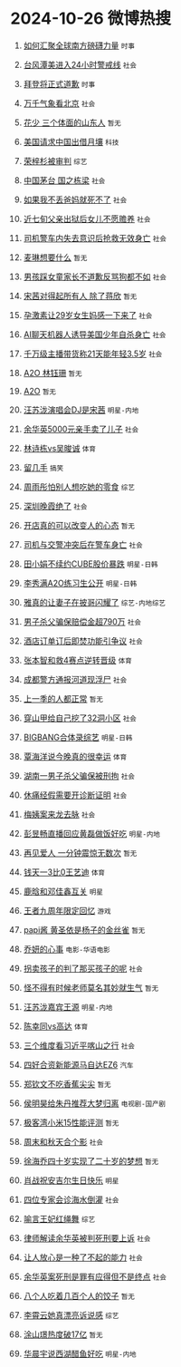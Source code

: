 # 2024-10-26 微博热搜 
1. [如何汇聚全球南方磅礴力量](https://m.weibo.cn/search?containerid=100103type%3D1%26t%3D10%26q%3D%23%E5%A6%82%E4%BD%95%E6%B1%87%E8%81%9A%E5%85%A8%E7%90%83%E5%8D%97%E6%96%B9%E7%A3%85%E7%A4%B4%E5%8A%9B%E9%87%8F%23&stream_entry_id=51&isnewpage=1&extparam=seat%3D1%26pos%3D0%26q%3D%2523%25E5%25A6%2582%25E4%25BD%2595%25E6%25B1%2587%25E8%2581%259A%25E5%2585%25A8%25E7%2590%2583%25E5%258D%2597%25E6%2596%25B9%25E7%25A3%2585%25E7%25A4%25B4%25E5%258A%259B%25E9%2587%258F%2523%26stream_entry_id%3D51%26c_type%3D51%26filter_type%3Drealtimehot%26dgr%3D0%26cate%3D10103%26display_time%3D1729879549%26pre_seqid%3D17298795496240213465318) `时事` 

2. [台风潭美进入24小时警戒线](https://m.weibo.cn/search?containerid=100103type%3D1%26t%3D10%26q%3D%23%E5%8F%B0%E9%A3%8E%E6%BD%AD%E7%BE%8E%E8%BF%9B%E5%85%A524%E5%B0%8F%E6%97%B6%E8%AD%A6%E6%88%92%E7%BA%BF%23&stream_entry_id=31&isnewpage=1&extparam=seat%3D1%26lcate%3D5001%26stream_entry_id%3D31%26flag%3D2%26dgr%3D0%26c_type%3D31%26q%3D%2523%25E5%258F%25B0%25E9%25A3%258E%25E6%25BD%25AD%25E7%25BE%258E%25E8%25BF%259B%25E5%2585%25A524%25E5%25B0%258F%25E6%2597%25B6%25E8%25AD%25A6%25E6%2588%2592%25E7%25BA%25BF%2523%26pos%3D0%26realpos%3D1%26filter_type%3Drealtimehot%26band_rank%3D1%26cate%3D5001%26display_time%3D1729879549%26pre_seqid%3D17298795496240213465318) `社会` 

3. [拜登将正式道歉](https://m.weibo.cn/search?containerid=100103type%3D1%26t%3D10%26q%3D%23%E6%8B%9C%E7%99%BB%E5%B0%86%E6%AD%A3%E5%BC%8F%E9%81%93%E6%AD%89%23&stream_entry_id=31&isnewpage=1&extparam=seat%3D1%26lcate%3D5001%26stream_entry_id%3D31%26flag%3D0%26dgr%3D0%26c_type%3D31%26q%3D%2523%25E6%258B%259C%25E7%2599%25BB%25E5%25B0%2586%25E6%25AD%25A3%25E5%25BC%258F%25E9%2581%2593%25E6%25AD%2589%2523%26pos%3D1%26realpos%3D2%26filter_type%3Drealtimehot%26band_rank%3D2%26cate%3D5001%26display_time%3D1729879549%26pre_seqid%3D17298795496240213465318) `时事` 

4. [万千气象看北京](https://m.weibo.cn/search?containerid=100103type%3D1%26t%3D10%26q%3D%23%E4%B8%87%E5%8D%83%E6%B0%94%E8%B1%A1%E7%9C%8B%E5%8C%97%E4%BA%AC%23&stream_entry_id=31&isnewpage=1&extparam=seat%3D1%26lcate%3D5001%26stream_entry_id%3D31%26flag%3D0%26dgr%3D0%26c_type%3D31%26q%3D%2523%25E4%25B8%2587%25E5%258D%2583%25E6%25B0%2594%25E8%25B1%25A1%25E7%259C%258B%25E5%258C%2597%25E4%25BA%25AC%2523%26pos%3D2%26realpos%3D3%26filter_type%3Drealtimehot%26band_rank%3D3%26cate%3D5001%26display_time%3D1729879549%26pre_seqid%3D17298795496240213465318) `社会` 

5. [花少 三个体面的山东人](https://m.weibo.cn/search?containerid=100103type%3D1%26t%3D10%26q%3D%E8%8A%B1%E5%B0%91+%E4%B8%89%E4%B8%AA%E4%BD%93%E9%9D%A2%E7%9A%84%E5%B1%B1%E4%B8%9C%E4%BA%BA&stream_entry_id=31&isnewpage=1&extparam=seat%3D1%26lcate%3D5001%26stream_entry_id%3D31%26flag%3D2%26dgr%3D0%26c_type%3D31%26q%3D%25E8%258A%25B1%25E5%25B0%2591%2520%25E4%25B8%2589%25E4%25B8%25AA%25E4%25BD%2593%25E9%259D%25A2%25E7%259A%2584%25E5%25B1%25B1%25E4%25B8%259C%25E4%25BA%25BA%26pos%3D3%26realpos%3D4%26filter_type%3Drealtimehot%26band_rank%3D4%26cate%3D5001%26display_time%3D1729879549%26pre_seqid%3D17298795496240213465318) `暂无` 

6. [美国请求中国出借月壤](https://m.weibo.cn/search?containerid=100103type%3D1%26t%3D10%26q%3D%23%E7%BE%8E%E5%9B%BD%E8%AF%B7%E6%B1%82%E4%B8%AD%E5%9B%BD%E5%87%BA%E5%80%9F%E6%9C%88%E5%A3%A4%23&stream_entry_id=31&isnewpage=1&extparam=seat%3D1%26lcate%3D5001%26stream_entry_id%3D31%26flag%3D0%26dgr%3D0%26c_type%3D31%26q%3D%2523%25E7%25BE%258E%25E5%259B%25BD%25E8%25AF%25B7%25E6%25B1%2582%25E4%25B8%25AD%25E5%259B%25BD%25E5%2587%25BA%25E5%2580%259F%25E6%259C%2588%25E5%25A3%25A4%2523%26pos%3D4%26realpos%3D5%26filter_type%3Drealtimehot%26band_rank%3D5%26cate%3D5001%26display_time%3D1729879549%26pre_seqid%3D17298795496240213465318) `科技` 

7. [荣梓杉被审判](https://m.weibo.cn/search?containerid=100103type%3D1%26t%3D10%26q%3D%23%E8%8D%A3%E6%A2%93%E6%9D%89%E8%A2%AB%E5%AE%A1%E5%88%A4%23&stream_entry_id=31&isnewpage=1&extparam=seat%3D1%26lcate%3D5001%26stream_entry_id%3D31%26flag%3D2%26dgr%3D0%26c_type%3D31%26q%3D%2523%25E8%258D%25A3%25E6%25A2%2593%25E6%259D%2589%25E8%25A2%25AB%25E5%25AE%25A1%25E5%2588%25A4%2523%26pos%3D5%26realpos%3D6%26filter_type%3Drealtimehot%26band_rank%3D6%26cate%3D5001%26display_time%3D1729879549%26pre_seqid%3D17298795496240213465318) `综艺` 

8. [中国茅台 国之栋梁](https://m.weibo.cn/search?containerid=100103type%3D1%26t%3D10%26q%3D%23%E4%B8%AD%E5%9B%BD%E8%8C%85%E5%8F%B0+%E5%9B%BD%E4%B9%8B%E6%A0%8B%E6%A2%81%23&stream_entry_id=31&isnewpage=1&extparam=seat%3D1%26lcate%3D5001%26stream_entry_id%3D31%26band_rank%3D7%26dgr%3D0%26is_ad_pos%3D1%26topic_ad%3D1%26adid%3D260514%26pos%3D6%26c_type%3D31%26filter_type%3Drealtimehot%26q%3D%2523%25E4%25B8%25AD%25E5%259B%25BD%25E8%258C%2585%25E5%258F%25B0%2520%25E5%259B%25BD%25E4%25B9%258B%25E6%25A0%258B%25E6%25A2%2581%2523%26cate%3D5001%26display_time%3D1729879549%26pre_seqid%3D17298795496240213465318) `社会` 

9. [如果我不丢爸妈就死不了](https://m.weibo.cn/search?containerid=100103type%3D1%26t%3D10%26q%3D%23%E5%A6%82%E6%9E%9C%E6%88%91%E4%B8%8D%E4%B8%A2%E7%88%B8%E5%A6%88%E5%B0%B1%E6%AD%BB%E4%B8%8D%E4%BA%86%23&stream_entry_id=31&isnewpage=1&extparam=seat%3D1%26lcate%3D5001%26stream_entry_id%3D31%26flag%3D0%26dgr%3D0%26c_type%3D31%26q%3D%2523%25E5%25A6%2582%25E6%259E%259C%25E6%2588%2591%25E4%25B8%258D%25E4%25B8%25A2%25E7%2588%25B8%25E5%25A6%2588%25E5%25B0%25B1%25E6%25AD%25BB%25E4%25B8%258D%25E4%25BA%2586%2523%26pos%3D7%26realpos%3D7%26filter_type%3Drealtimehot%26band_rank%3D7%26cate%3D5001%26display_time%3D1729879549%26pre_seqid%3D17298795496240213465318) `社会` 

10. [近七旬父亲出狱后女儿不愿赡养](https://m.weibo.cn/search?containerid=100103type%3D1%26t%3D10%26q%3D%23%E8%BF%91%E4%B8%83%E6%97%AC%E7%88%B6%E4%BA%B2%E5%87%BA%E7%8B%B1%E5%90%8E%E5%A5%B3%E5%84%BF%E4%B8%8D%E6%84%BF%E8%B5%A1%E5%85%BB%23&stream_entry_id=31&isnewpage=1&extparam=seat%3D1%26lcate%3D5001%26stream_entry_id%3D31%26flag%3D0%26dgr%3D0%26c_type%3D31%26q%3D%2523%25E8%25BF%2591%25E4%25B8%2583%25E6%2597%25AC%25E7%2588%25B6%25E4%25BA%25B2%25E5%2587%25BA%25E7%258B%25B1%25E5%2590%258E%25E5%25A5%25B3%25E5%2584%25BF%25E4%25B8%258D%25E6%2584%25BF%25E8%25B5%25A1%25E5%2585%25BB%2523%26pos%3D8%26realpos%3D8%26filter_type%3Drealtimehot%26band_rank%3D8%26cate%3D5001%26display_time%3D1729879549%26pre_seqid%3D17298795496240213465318) `社会` 

11. [司机警车内失去意识后抢救无效身亡](https://m.weibo.cn/search?containerid=100103type%3D1%26t%3D10%26q%3D%23%E5%8F%B8%E6%9C%BA%E8%AD%A6%E8%BD%A6%E5%86%85%E5%A4%B1%E5%8E%BB%E6%84%8F%E8%AF%86%E5%90%8E%E6%8A%A2%E6%95%91%E6%97%A0%E6%95%88%E8%BA%AB%E4%BA%A1%23&stream_entry_id=31&isnewpage=1&extparam=seat%3D1%26lcate%3D5001%26stream_entry_id%3D31%26flag%3D0%26dgr%3D0%26c_type%3D31%26q%3D%2523%25E5%258F%25B8%25E6%259C%25BA%25E8%25AD%25A6%25E8%25BD%25A6%25E5%2586%2585%25E5%25A4%25B1%25E5%258E%25BB%25E6%2584%258F%25E8%25AF%2586%25E5%2590%258E%25E6%258A%25A2%25E6%2595%2591%25E6%2597%25A0%25E6%2595%2588%25E8%25BA%25AB%25E4%25BA%25A1%2523%26pos%3D9%26realpos%3D9%26filter_type%3Drealtimehot%26band_rank%3D9%26cate%3D5001%26display_time%3D1729879549%26pre_seqid%3D17298795496240213465318) `社会` 

12. [麦琳想要什么](https://m.weibo.cn/search?containerid=100103type%3D1%26t%3D10%26q%3D%E9%BA%A6%E7%90%B3%E6%83%B3%E8%A6%81%E4%BB%80%E4%B9%88&stream_entry_id=31&isnewpage=1&extparam=seat%3D1%26lcate%3D5001%26stream_entry_id%3D31%26flag%3D0%26dgr%3D0%26c_type%3D31%26q%3D%25E9%25BA%25A6%25E7%2590%25B3%25E6%2583%25B3%25E8%25A6%2581%25E4%25BB%2580%25E4%25B9%2588%26pos%3D10%26realpos%3D10%26filter_type%3Drealtimehot%26band_rank%3D10%26cate%3D5001%26display_time%3D1729879549%26pre_seqid%3D17298795496240213465318) `暂无` 

13. [男孩踩女童家长不道歉反骂狗都不如](https://m.weibo.cn/search?containerid=100103type%3D1%26t%3D10%26q%3D%23%E7%94%B7%E5%AD%A9%E8%B8%A9%E5%A5%B3%E7%AB%A5%E5%AE%B6%E9%95%BF%E4%B8%8D%E9%81%93%E6%AD%89%E5%8F%8D%E9%AA%82%E7%8B%97%E9%83%BD%E4%B8%8D%E5%A6%82%23&stream_entry_id=31&isnewpage=1&extparam=seat%3D1%26lcate%3D5001%26stream_entry_id%3D31%26flag%3D0%26dgr%3D0%26c_type%3D31%26q%3D%2523%25E7%2594%25B7%25E5%25AD%25A9%25E8%25B8%25A9%25E5%25A5%25B3%25E7%25AB%25A5%25E5%25AE%25B6%25E9%2595%25BF%25E4%25B8%258D%25E9%2581%2593%25E6%25AD%2589%25E5%258F%258D%25E9%25AA%2582%25E7%258B%2597%25E9%2583%25BD%25E4%25B8%258D%25E5%25A6%2582%2523%26pos%3D11%26realpos%3D11%26filter_type%3Drealtimehot%26band_rank%3D11%26cate%3D5001%26display_time%3D1729879549%26pre_seqid%3D17298795496240213465318) `社会` 

14. [宋茜对得起所有人 除了蒋欣](https://m.weibo.cn/search?containerid=100103type%3D1%26t%3D10%26q%3D%E5%AE%8B%E8%8C%9C%E5%AF%B9%E5%BE%97%E8%B5%B7%E6%89%80%E6%9C%89%E4%BA%BA+%E9%99%A4%E4%BA%86%E8%92%8B%E6%AC%A3&stream_entry_id=31&isnewpage=1&extparam=seat%3D1%26lcate%3D5001%26stream_entry_id%3D31%26flag%3D2%26dgr%3D0%26c_type%3D31%26q%3D%25E5%25AE%258B%25E8%258C%259C%25E5%25AF%25B9%25E5%25BE%2597%25E8%25B5%25B7%25E6%2589%2580%25E6%259C%2589%25E4%25BA%25BA%2520%25E9%2599%25A4%25E4%25BA%2586%25E8%2592%258B%25E6%25AC%25A3%26pos%3D12%26realpos%3D12%26filter_type%3Drealtimehot%26band_rank%3D12%26cate%3D5001%26display_time%3D1729879549%26pre_seqid%3D17298795496240213465318) `暂无` 

15. [孕激素让29岁女生妈感一下来了](https://m.weibo.cn/search?containerid=100103type%3D1%26t%3D10%26q%3D%23%E5%AD%95%E6%BF%80%E7%B4%A0%E8%AE%A929%E5%B2%81%E5%A5%B3%E7%94%9F%E5%A6%88%E6%84%9F%E4%B8%80%E4%B8%8B%E6%9D%A5%E4%BA%86%23&stream_entry_id=31&isnewpage=1&extparam=seat%3D1%26lcate%3D5001%26stream_entry_id%3D31%26flag%3D2%26dgr%3D0%26c_type%3D31%26q%3D%2523%25E5%25AD%2595%25E6%25BF%2580%25E7%25B4%25A0%25E8%25AE%25A929%25E5%25B2%2581%25E5%25A5%25B3%25E7%2594%259F%25E5%25A6%2588%25E6%2584%259F%25E4%25B8%2580%25E4%25B8%258B%25E6%259D%25A5%25E4%25BA%2586%2523%26pos%3D13%26realpos%3D13%26filter_type%3Drealtimehot%26band_rank%3D13%26cate%3D5001%26display_time%3D1729879549%26pre_seqid%3D17298795496240213465318) `社会` 

16. [AI聊天机器人诱导美国少年自杀身亡](https://m.weibo.cn/search?containerid=100103type%3D1%26t%3D10%26q%3D%23AI%E8%81%8A%E5%A4%A9%E6%9C%BA%E5%99%A8%E4%BA%BA%E8%AF%B1%E5%AF%BC%E7%BE%8E%E5%9B%BD%E5%B0%91%E5%B9%B4%E8%87%AA%E6%9D%80%E8%BA%AB%E4%BA%A1%23&stream_entry_id=31&isnewpage=1&extparam=seat%3D1%26lcate%3D5001%26stream_entry_id%3D31%26flag%3D0%26dgr%3D0%26c_type%3D31%26q%3D%2523AI%25E8%2581%258A%25E5%25A4%25A9%25E6%259C%25BA%25E5%2599%25A8%25E4%25BA%25BA%25E8%25AF%25B1%25E5%25AF%25BC%25E7%25BE%258E%25E5%259B%25BD%25E5%25B0%2591%25E5%25B9%25B4%25E8%2587%25AA%25E6%259D%2580%25E8%25BA%25AB%25E4%25BA%25A1%2523%26pos%3D14%26realpos%3D14%26filter_type%3Drealtimehot%26band_rank%3D14%26cate%3D5001%26display_time%3D1729879549%26pre_seqid%3D17298795496240213465318) `社会` 

17. [千万级主播带货称21天能年轻3.5岁](https://m.weibo.cn/search?containerid=100103type%3D1%26t%3D10%26q%3D%23%E5%8D%83%E4%B8%87%E7%BA%A7%E4%B8%BB%E6%92%AD%E5%B8%A6%E8%B4%A7%E7%A7%B021%E5%A4%A9%E8%83%BD%E5%B9%B4%E8%BD%BB3.5%E5%B2%81%23&stream_entry_id=31&isnewpage=1&extparam=seat%3D1%26lcate%3D5001%26stream_entry_id%3D31%26flag%3D0%26dgr%3D0%26c_type%3D31%26q%3D%2523%25E5%258D%2583%25E4%25B8%2587%25E7%25BA%25A7%25E4%25B8%25BB%25E6%2592%25AD%25E5%25B8%25A6%25E8%25B4%25A7%25E7%25A7%25B021%25E5%25A4%25A9%25E8%2583%25BD%25E5%25B9%25B4%25E8%25BD%25BB3.5%25E5%25B2%2581%2523%26pos%3D15%26realpos%3D15%26filter_type%3Drealtimehot%26band_rank%3D15%26cate%3D5001%26display_time%3D1729879549%26pre_seqid%3D17298795496240213465318) `社会` 

18. [A2O 林钰珊](https://m.weibo.cn/search?containerid=100103type%3D1%26t%3D10%26q%3DA2O+%E6%9E%97%E9%92%B0%E7%8F%8A&stream_entry_id=31&isnewpage=1&extparam=seat%3D1%26lcate%3D5001%26stream_entry_id%3D31%26flag%3D0%26dgr%3D0%26c_type%3D31%26q%3DA2O%2520%25E6%259E%2597%25E9%2592%25B0%25E7%258F%258A%26pos%3D16%26realpos%3D16%26filter_type%3Drealtimehot%26band_rank%3D16%26cate%3D5001%26display_time%3D1729879549%26pre_seqid%3D17298795496240213465318) `暂无` 

19. [A2O](https://m.weibo.cn/search?containerid=100103type%3D1%26t%3D10%26q%3DA2O&stream_entry_id=31&isnewpage=1&extparam=seat%3D1%26lcate%3D5001%26stream_entry_id%3D31%26flag%3D0%26dgr%3D0%26c_type%3D31%26q%3DA2O%26pos%3D17%26realpos%3D17%26filter_type%3Drealtimehot%26band_rank%3D17%26cate%3D5001%26display_time%3D1729879549%26pre_seqid%3D17298795496240213465318) `暂无` 

20. [汪苏泷演唱会DJ是宋茜](https://m.weibo.cn/search?containerid=100103type%3D1%26t%3D10%26q%3D%23%E6%B1%AA%E8%8B%8F%E6%B3%B7%E6%BC%94%E5%94%B1%E4%BC%9ADJ%E6%98%AF%E5%AE%8B%E8%8C%9C%23&stream_entry_id=31&isnewpage=1&extparam=seat%3D1%26lcate%3D5001%26stream_entry_id%3D31%26flag%3D0%26dgr%3D0%26c_type%3D31%26q%3D%2523%25E6%25B1%25AA%25E8%258B%258F%25E6%25B3%25B7%25E6%25BC%2594%25E5%2594%25B1%25E4%25BC%259ADJ%25E6%2598%25AF%25E5%25AE%258B%25E8%258C%259C%2523%26pos%3D18%26realpos%3D18%26filter_type%3Drealtimehot%26band_rank%3D18%26cate%3D5001%26display_time%3D1729879549%26pre_seqid%3D17298795496240213465318) `明星-内地` 

21. [余华英5000元亲手卖了儿子](https://m.weibo.cn/search?containerid=100103type%3D1%26t%3D10%26q%3D%23%E4%BD%99%E5%8D%8E%E8%8B%B15000%E5%85%83%E4%BA%B2%E6%89%8B%E5%8D%96%E4%BA%86%E5%84%BF%E5%AD%90%23&stream_entry_id=31&isnewpage=1&extparam=seat%3D1%26lcate%3D5001%26stream_entry_id%3D31%26flag%3D0%26dgr%3D0%26c_type%3D31%26q%3D%2523%25E4%25BD%2599%25E5%258D%258E%25E8%258B%25B15000%25E5%2585%2583%25E4%25BA%25B2%25E6%2589%258B%25E5%258D%2596%25E4%25BA%2586%25E5%2584%25BF%25E5%25AD%2590%2523%26pos%3D19%26realpos%3D19%26filter_type%3Drealtimehot%26band_rank%3D19%26cate%3D5001%26display_time%3D1729879549%26pre_seqid%3D17298795496240213465318) `社会` 

22. [林诗栋vs吴晙诚](https://m.weibo.cn/search?containerid=100103type%3D1%26t%3D10%26q%3D%23%E6%9E%97%E8%AF%97%E6%A0%8Bvs%E5%90%B4%E6%99%99%E8%AF%9A%23&stream_entry_id=31&isnewpage=1&extparam=seat%3D1%26lcate%3D5001%26stream_entry_id%3D31%26flag%3D1%26dgr%3D0%26c_type%3D31%26q%3D%2523%25E6%259E%2597%25E8%25AF%2597%25E6%25A0%258Bvs%25E5%2590%25B4%25E6%2599%2599%25E8%25AF%259A%2523%26pos%3D20%26realpos%3D20%26filter_type%3Drealtimehot%26band_rank%3D20%26cate%3D5001%26display_time%3D1729879549%26pre_seqid%3D17298795496240213465318) `体育` 

23. [留几手](https://m.weibo.cn/search?containerid=100103type%3D1%26t%3D10%26q%3D%E7%95%99%E5%87%A0%E6%89%8B&stream_entry_id=31&isnewpage=1&extparam=seat%3D1%26lcate%3D5001%26stream_entry_id%3D31%26flag%3D0%26dgr%3D0%26c_type%3D31%26q%3D%25E7%2595%2599%25E5%2587%25A0%25E6%2589%258B%26pos%3D21%26realpos%3D21%26filter_type%3Drealtimehot%26band_rank%3D21%26cate%3D5001%26display_time%3D1729879549%26pre_seqid%3D17298795496240213465318) `搞笑` 

24. [周雨彤怕别人想吃她的零食](https://m.weibo.cn/search?containerid=100103type%3D1%26t%3D10%26q%3D%23%E5%91%A8%E9%9B%A8%E5%BD%A4%E6%80%95%E5%88%AB%E4%BA%BA%E6%83%B3%E5%90%83%E5%A5%B9%E7%9A%84%E9%9B%B6%E9%A3%9F%23&stream_entry_id=31&isnewpage=1&extparam=seat%3D1%26lcate%3D5001%26stream_entry_id%3D31%26flag%3D0%26dgr%3D0%26c_type%3D31%26q%3D%2523%25E5%2591%25A8%25E9%259B%25A8%25E5%25BD%25A4%25E6%2580%2595%25E5%2588%25AB%25E4%25BA%25BA%25E6%2583%25B3%25E5%2590%2583%25E5%25A5%25B9%25E7%259A%2584%25E9%259B%25B6%25E9%25A3%259F%2523%26pos%3D22%26realpos%3D22%26filter_type%3Drealtimehot%26band_rank%3D22%26cate%3D5001%26display_time%3D1729879549%26pre_seqid%3D17298795496240213465318) `综艺` 

25. [深圳晚霞绝了](https://m.weibo.cn/search?containerid=100103type%3D1%26t%3D10%26q%3D%23%E6%B7%B1%E5%9C%B3%E6%99%9A%E9%9C%9E%E7%BB%9D%E4%BA%86%23&stream_entry_id=31&isnewpage=1&extparam=seat%3D1%26lcate%3D5001%26stream_entry_id%3D31%26flag%3D0%26dgr%3D0%26c_type%3D31%26q%3D%2523%25E6%25B7%25B1%25E5%259C%25B3%25E6%2599%259A%25E9%259C%259E%25E7%25BB%259D%25E4%25BA%2586%2523%26pos%3D23%26realpos%3D23%26filter_type%3Drealtimehot%26band_rank%3D23%26cate%3D5001%26display_time%3D1729879549%26pre_seqid%3D17298795496240213465318) `社会` 

26. [开店真的可以改变人的心态](https://m.weibo.cn/search?containerid=100103type%3D1%26t%3D10%26q%3D%E5%BC%80%E5%BA%97%E7%9C%9F%E7%9A%84%E5%8F%AF%E4%BB%A5%E6%94%B9%E5%8F%98%E4%BA%BA%E7%9A%84%E5%BF%83%E6%80%81&stream_entry_id=31&isnewpage=1&extparam=seat%3D1%26lcate%3D5001%26stream_entry_id%3D31%26flag%3D1%26dgr%3D0%26c_type%3D31%26q%3D%25E5%25BC%2580%25E5%25BA%2597%25E7%259C%259F%25E7%259A%2584%25E5%258F%25AF%25E4%25BB%25A5%25E6%2594%25B9%25E5%258F%2598%25E4%25BA%25BA%25E7%259A%2584%25E5%25BF%2583%25E6%2580%2581%26pos%3D24%26realpos%3D24%26filter_type%3Drealtimehot%26band_rank%3D24%26cate%3D5001%26display_time%3D1729879549%26pre_seqid%3D17298795496240213465318) `暂无` 

27. [司机与交警冲突后在警车身亡](https://m.weibo.cn/search?containerid=100103type%3D1%26t%3D10%26q%3D%23%E5%8F%B8%E6%9C%BA%E4%B8%8E%E4%BA%A4%E8%AD%A6%E5%86%B2%E7%AA%81%E5%90%8E%E5%9C%A8%E8%AD%A6%E8%BD%A6%E8%BA%AB%E4%BA%A1%23&stream_entry_id=31&isnewpage=1&extparam=seat%3D1%26lcate%3D5001%26stream_entry_id%3D31%26flag%3D0%26dgr%3D0%26c_type%3D31%26q%3D%2523%25E5%258F%25B8%25E6%259C%25BA%25E4%25B8%258E%25E4%25BA%25A4%25E8%25AD%25A6%25E5%2586%25B2%25E7%25AA%2581%25E5%2590%258E%25E5%259C%25A8%25E8%25AD%25A6%25E8%25BD%25A6%25E8%25BA%25AB%25E4%25BA%25A1%2523%26pos%3D25%26realpos%3D25%26filter_type%3Drealtimehot%26band_rank%3D25%26cate%3D5001%26display_time%3D1729879549%26pre_seqid%3D17298795496240213465318) `社会` 

28. [田小娟不续约CUBE股价暴跌](https://m.weibo.cn/search?containerid=100103type%3D1%26t%3D10%26q%3D%23%E7%94%B0%E5%B0%8F%E5%A8%9F%E4%B8%8D%E7%BB%AD%E7%BA%A6CUBE%E8%82%A1%E4%BB%B7%E6%9A%B4%E8%B7%8C%23&stream_entry_id=31&isnewpage=1&extparam=seat%3D1%26lcate%3D5001%26stream_entry_id%3D31%26flag%3D0%26dgr%3D0%26c_type%3D31%26q%3D%2523%25E7%2594%25B0%25E5%25B0%258F%25E5%25A8%259F%25E4%25B8%258D%25E7%25BB%25AD%25E7%25BA%25A6CUBE%25E8%2582%25A1%25E4%25BB%25B7%25E6%259A%25B4%25E8%25B7%258C%2523%26pos%3D26%26realpos%3D26%26filter_type%3Drealtimehot%26band_rank%3D26%26cate%3D5001%26display_time%3D1729879549%26pre_seqid%3D17298795496240213465318) `明星-日韩` 

29. [李秀满A2O练习生公开](https://m.weibo.cn/search?containerid=100103type%3D1%26t%3D10%26q%3D%23%E6%9D%8E%E7%A7%80%E6%BB%A1A2O%E7%BB%83%E4%B9%A0%E7%94%9F%E5%85%AC%E5%BC%80%23&stream_entry_id=31&isnewpage=1&extparam=seat%3D1%26lcate%3D5001%26stream_entry_id%3D31%26flag%3D0%26dgr%3D0%26c_type%3D31%26q%3D%2523%25E6%259D%258E%25E7%25A7%2580%25E6%25BB%25A1A2O%25E7%25BB%2583%25E4%25B9%25A0%25E7%2594%259F%25E5%2585%25AC%25E5%25BC%2580%2523%26pos%3D27%26realpos%3D27%26filter_type%3Drealtimehot%26band_rank%3D27%26cate%3D5001%26display_time%3D1729879549%26pre_seqid%3D17298795496240213465318) `明星-日韩` 

30. [雅真的让妻子在披哥闪耀了](https://m.weibo.cn/search?containerid=100103type%3D1%26t%3D10%26q%3D%E9%9B%85%E7%9C%9F%E7%9A%84%E8%AE%A9%E5%A6%BB%E5%AD%90%E5%9C%A8%E6%8A%AB%E5%93%A5%E9%97%AA%E8%80%80%E4%BA%86&stream_entry_id=31&isnewpage=1&extparam=seat%3D1%26lcate%3D5001%26stream_entry_id%3D31%26flag%3D0%26dgr%3D0%26c_type%3D31%26q%3D%25E9%259B%2585%25E7%259C%259F%25E7%259A%2584%25E8%25AE%25A9%25E5%25A6%25BB%25E5%25AD%2590%25E5%259C%25A8%25E6%258A%25AB%25E5%2593%25A5%25E9%2597%25AA%25E8%2580%2580%25E4%25BA%2586%26pos%3D28%26realpos%3D28%26filter_type%3Drealtimehot%26band_rank%3D28%26cate%3D5001%26display_time%3D1729879549%26pre_seqid%3D17298795496240213465318) `综艺-内地综艺` 

31. [男子杀父骗保赔偿金超790万](https://m.weibo.cn/search?containerid=100103type%3D1%26t%3D10%26q%3D%23%E7%94%B7%E5%AD%90%E6%9D%80%E7%88%B6%E9%AA%97%E4%BF%9D%E8%B5%94%E5%81%BF%E9%87%91%E8%B6%85790%E4%B8%87%23&stream_entry_id=31&isnewpage=1&extparam=seat%3D1%26lcate%3D5001%26stream_entry_id%3D31%26flag%3D1%26dgr%3D0%26c_type%3D31%26q%3D%2523%25E7%2594%25B7%25E5%25AD%2590%25E6%259D%2580%25E7%2588%25B6%25E9%25AA%2597%25E4%25BF%259D%25E8%25B5%2594%25E5%2581%25BF%25E9%2587%2591%25E8%25B6%2585790%25E4%25B8%2587%2523%26pos%3D29%26realpos%3D29%26filter_type%3Drealtimehot%26band_rank%3D29%26cate%3D5001%26display_time%3D1729879549%26pre_seqid%3D17298795496240213465318) `社会` 

32. [酒店订单订后即焚功能引争议](https://m.weibo.cn/search?containerid=100103type%3D1%26t%3D10%26q%3D%23%E9%85%92%E5%BA%97%E8%AE%A2%E5%8D%95%E8%AE%A2%E5%90%8E%E5%8D%B3%E7%84%9A%E5%8A%9F%E8%83%BD%E5%BC%95%E4%BA%89%E8%AE%AE%23&stream_entry_id=31&isnewpage=1&extparam=seat%3D1%26lcate%3D5001%26stream_entry_id%3D31%26flag%3D0%26dgr%3D0%26c_type%3D31%26q%3D%2523%25E9%2585%2592%25E5%25BA%2597%25E8%25AE%25A2%25E5%258D%2595%25E8%25AE%25A2%25E5%2590%258E%25E5%258D%25B3%25E7%2584%259A%25E5%258A%259F%25E8%2583%25BD%25E5%25BC%2595%25E4%25BA%2589%25E8%25AE%25AE%2523%26pos%3D30%26realpos%3D30%26filter_type%3Drealtimehot%26band_rank%3D30%26cate%3D5001%26display_time%3D1729879549%26pre_seqid%3D17298795496240213465318) `社会` 

33. [张本智和救4赛点逆转晋级](https://m.weibo.cn/search?containerid=100103type%3D1%26t%3D10%26q%3D%23%E5%BC%A0%E6%9C%AC%E6%99%BA%E5%92%8C%E6%95%914%E8%B5%9B%E7%82%B9%E9%80%86%E8%BD%AC%E6%99%8B%E7%BA%A7%23&stream_entry_id=31&isnewpage=1&extparam=seat%3D1%26lcate%3D5001%26stream_entry_id%3D31%26flag%3D0%26dgr%3D0%26c_type%3D31%26q%3D%2523%25E5%25BC%25A0%25E6%259C%25AC%25E6%2599%25BA%25E5%2592%258C%25E6%2595%25914%25E8%25B5%259B%25E7%2582%25B9%25E9%2580%2586%25E8%25BD%25AC%25E6%2599%258B%25E7%25BA%25A7%2523%26pos%3D31%26realpos%3D31%26filter_type%3Drealtimehot%26band_rank%3D31%26cate%3D5001%26display_time%3D1729879549%26pre_seqid%3D17298795496240213465318) `体育` 

34. [成都警方通报河道现浮尸](https://m.weibo.cn/search?containerid=100103type%3D1%26t%3D10%26q%3D%23%E6%88%90%E9%83%BD%E8%AD%A6%E6%96%B9%E9%80%9A%E6%8A%A5%E6%B2%B3%E9%81%93%E7%8E%B0%E6%B5%AE%E5%B0%B8%23&stream_entry_id=31&isnewpage=1&extparam=seat%3D1%26lcate%3D5001%26stream_entry_id%3D31%26flag%3D0%26dgr%3D0%26c_type%3D31%26q%3D%2523%25E6%2588%2590%25E9%2583%25BD%25E8%25AD%25A6%25E6%2596%25B9%25E9%2580%259A%25E6%258A%25A5%25E6%25B2%25B3%25E9%2581%2593%25E7%258E%25B0%25E6%25B5%25AE%25E5%25B0%25B8%2523%26pos%3D32%26realpos%3D32%26filter_type%3Drealtimehot%26band_rank%3D32%26cate%3D5001%26display_time%3D1729879549%26pre_seqid%3D17298795496240213465318) `社会` 

35. [上一季的人都正常](https://m.weibo.cn/search?containerid=100103type%3D1%26t%3D10%26q%3D%E4%B8%8A%E4%B8%80%E5%AD%A3%E7%9A%84%E4%BA%BA%E9%83%BD%E6%AD%A3%E5%B8%B8&stream_entry_id=31&isnewpage=1&extparam=seat%3D1%26lcate%3D5001%26stream_entry_id%3D31%26flag%3D0%26dgr%3D0%26c_type%3D31%26q%3D%25E4%25B8%258A%25E4%25B8%2580%25E5%25AD%25A3%25E7%259A%2584%25E4%25BA%25BA%25E9%2583%25BD%25E6%25AD%25A3%25E5%25B8%25B8%26pos%3D33%26realpos%3D33%26filter_type%3Drealtimehot%26band_rank%3D33%26cate%3D5001%26display_time%3D1729879549%26pre_seqid%3D17298795496240213465318) `暂无` 

36. [穿山甲给自己挖了32洞小区](https://m.weibo.cn/search?containerid=100103type%3D1%26t%3D10%26q%3D%23%E7%A9%BF%E5%B1%B1%E7%94%B2%E7%BB%99%E8%87%AA%E5%B7%B1%E6%8C%96%E4%BA%8632%E6%B4%9E%E5%B0%8F%E5%8C%BA%23&stream_entry_id=31&isnewpage=1&extparam=seat%3D1%26lcate%3D5001%26stream_entry_id%3D31%26flag%3D0%26dgr%3D0%26c_type%3D31%26q%3D%2523%25E7%25A9%25BF%25E5%25B1%25B1%25E7%2594%25B2%25E7%25BB%2599%25E8%2587%25AA%25E5%25B7%25B1%25E6%258C%2596%25E4%25BA%258632%25E6%25B4%259E%25E5%25B0%258F%25E5%258C%25BA%2523%26pos%3D34%26realpos%3D34%26filter_type%3Drealtimehot%26band_rank%3D34%26cate%3D5001%26display_time%3D1729879549%26pre_seqid%3D17298795496240213465318) `社会` 

37. [BIGBANG合体录综艺](https://m.weibo.cn/search?containerid=100103type%3D1%26t%3D10%26q%3D%23BIGBANG%E5%90%88%E4%BD%93%E5%BD%95%E7%BB%BC%E8%89%BA%23&stream_entry_id=31&isnewpage=1&extparam=seat%3D1%26lcate%3D5001%26stream_entry_id%3D31%26flag%3D0%26dgr%3D0%26c_type%3D31%26q%3D%2523BIGBANG%25E5%2590%2588%25E4%25BD%2593%25E5%25BD%2595%25E7%25BB%25BC%25E8%2589%25BA%2523%26pos%3D35%26realpos%3D35%26filter_type%3Drealtimehot%26band_rank%3D35%26cate%3D5001%26display_time%3D1729879549%26pre_seqid%3D17298795496240213465318) `明星-日韩` 

38. [覃海洋说今晚真的很幸运](https://m.weibo.cn/search?containerid=100103type%3D1%26t%3D10%26q%3D%23%E8%A6%83%E6%B5%B7%E6%B4%8B%E8%AF%B4%E4%BB%8A%E6%99%9A%E7%9C%9F%E7%9A%84%E5%BE%88%E5%B9%B8%E8%BF%90%23&stream_entry_id=31&isnewpage=1&extparam=seat%3D1%26lcate%3D5001%26stream_entry_id%3D31%26flag%3D0%26dgr%3D0%26c_type%3D31%26q%3D%2523%25E8%25A6%2583%25E6%25B5%25B7%25E6%25B4%258B%25E8%25AF%25B4%25E4%25BB%258A%25E6%2599%259A%25E7%259C%259F%25E7%259A%2584%25E5%25BE%2588%25E5%25B9%25B8%25E8%25BF%2590%2523%26pos%3D36%26realpos%3D36%26filter_type%3Drealtimehot%26band_rank%3D36%26cate%3D5001%26display_time%3D1729879549%26pre_seqid%3D17298795496240213465318) `体育` 

39. [湖南一男子杀父骗保被刑拘](https://m.weibo.cn/search?containerid=100103type%3D1%26t%3D10%26q%3D%23%E6%B9%96%E5%8D%97%E4%B8%80%E7%94%B7%E5%AD%90%E6%9D%80%E7%88%B6%E9%AA%97%E4%BF%9D%E8%A2%AB%E5%88%91%E6%8B%98%23&stream_entry_id=31&isnewpage=1&extparam=seat%3D1%26lcate%3D5001%26stream_entry_id%3D31%26flag%3D0%26dgr%3D0%26c_type%3D31%26q%3D%2523%25E6%25B9%2596%25E5%258D%2597%25E4%25B8%2580%25E7%2594%25B7%25E5%25AD%2590%25E6%259D%2580%25E7%2588%25B6%25E9%25AA%2597%25E4%25BF%259D%25E8%25A2%25AB%25E5%2588%2591%25E6%258B%2598%2523%26pos%3D37%26realpos%3D37%26filter_type%3Drealtimehot%26band_rank%3D37%26cate%3D5001%26display_time%3D1729879549%26pre_seqid%3D17298795496240213465318) `社会` 

40. [休痛经假需要开诊断证明](https://m.weibo.cn/search?containerid=100103type%3D1%26t%3D10%26q%3D%23%E4%BC%91%E7%97%9B%E7%BB%8F%E5%81%87%E9%9C%80%E8%A6%81%E5%BC%80%E8%AF%8A%E6%96%AD%E8%AF%81%E6%98%8E%23&stream_entry_id=31&isnewpage=1&extparam=seat%3D1%26lcate%3D5001%26stream_entry_id%3D31%26flag%3D0%26dgr%3D0%26c_type%3D31%26q%3D%2523%25E4%25BC%2591%25E7%2597%259B%25E7%25BB%258F%25E5%2581%2587%25E9%259C%2580%25E8%25A6%2581%25E5%25BC%2580%25E8%25AF%258A%25E6%2596%25AD%25E8%25AF%2581%25E6%2598%258E%2523%26pos%3D38%26realpos%3D38%26filter_type%3Drealtimehot%26band_rank%3D38%26cate%3D5001%26display_time%3D1729879549%26pre_seqid%3D17298795496240213465318) `社会` 

41. [梅姨案来龙去脉](https://m.weibo.cn/search?containerid=100103type%3D1%26t%3D10%26q%3D%23%E6%A2%85%E5%A7%A8%E6%A1%88%E6%9D%A5%E9%BE%99%E5%8E%BB%E8%84%89%23&stream_entry_id=31&isnewpage=1&extparam=seat%3D1%26lcate%3D5001%26stream_entry_id%3D31%26flag%3D1%26dgr%3D0%26c_type%3D31%26q%3D%2523%25E6%25A2%2585%25E5%25A7%25A8%25E6%25A1%2588%25E6%259D%25A5%25E9%25BE%2599%25E5%258E%25BB%25E8%2584%2589%2523%26pos%3D39%26realpos%3D39%26filter_type%3Drealtimehot%26band_rank%3D39%26cate%3D5001%26display_time%3D1729879549%26pre_seqid%3D17298795496240213465318) `社会` 

42. [彭昱畅直播回应黄磊做饭好吃](https://m.weibo.cn/search?containerid=100103type%3D1%26t%3D10%26q%3D%23%E5%BD%AD%E6%98%B1%E7%95%85%E7%9B%B4%E6%92%AD%E5%9B%9E%E5%BA%94%E9%BB%84%E7%A3%8A%E5%81%9A%E9%A5%AD%E5%A5%BD%E5%90%83%23&stream_entry_id=31&isnewpage=1&extparam=seat%3D1%26lcate%3D5001%26stream_entry_id%3D31%26flag%3D0%26dgr%3D0%26c_type%3D31%26q%3D%2523%25E5%25BD%25AD%25E6%2598%25B1%25E7%2595%2585%25E7%259B%25B4%25E6%2592%25AD%25E5%259B%259E%25E5%25BA%2594%25E9%25BB%2584%25E7%25A3%258A%25E5%2581%259A%25E9%25A5%25AD%25E5%25A5%25BD%25E5%2590%2583%2523%26pos%3D40%26realpos%3D40%26filter_type%3Drealtimehot%26band_rank%3D40%26cate%3D5001%26display_time%3D1729879549%26pre_seqid%3D17298795496240213465318) `明星-内地` 

43. [再见爱人 一分钟震惊无数次](https://m.weibo.cn/search?containerid=100103type%3D1%26t%3D10%26q%3D%E5%86%8D%E8%A7%81%E7%88%B1%E4%BA%BA+%E4%B8%80%E5%88%86%E9%92%9F%E9%9C%87%E6%83%8A%E6%97%A0%E6%95%B0%E6%AC%A1&stream_entry_id=31&isnewpage=1&extparam=seat%3D1%26lcate%3D5001%26stream_entry_id%3D31%26flag%3D0%26dgr%3D0%26c_type%3D31%26q%3D%25E5%2586%258D%25E8%25A7%2581%25E7%2588%25B1%25E4%25BA%25BA%2520%25E4%25B8%2580%25E5%2588%2586%25E9%2592%259F%25E9%259C%2587%25E6%2583%258A%25E6%2597%25A0%25E6%2595%25B0%25E6%25AC%25A1%26pos%3D41%26realpos%3D41%26filter_type%3Drealtimehot%26band_rank%3D41%26cate%3D5001%26display_time%3D1729879549%26pre_seqid%3D17298795496240213465318) `暂无` 

44. [钱天一3比0王艺迪](https://m.weibo.cn/search?containerid=100103type%3D1%26t%3D10%26q%3D%23%E9%92%B1%E5%A4%A9%E4%B8%803%E6%AF%940%E7%8E%8B%E8%89%BA%E8%BF%AA%23&stream_entry_id=31&isnewpage=1&extparam=seat%3D1%26lcate%3D5001%26stream_entry_id%3D31%26flag%3D0%26dgr%3D0%26c_type%3D31%26q%3D%2523%25E9%2592%25B1%25E5%25A4%25A9%25E4%25B8%25803%25E6%25AF%25940%25E7%258E%258B%25E8%2589%25BA%25E8%25BF%25AA%2523%26pos%3D42%26realpos%3D42%26filter_type%3Drealtimehot%26band_rank%3D42%26cate%3D5001%26display_time%3D1729879549%26pre_seqid%3D17298795496240213465318) `体育` 

45. [鹿晗和邓佳鑫互关](https://m.weibo.cn/search?containerid=100103type%3D1%26t%3D10%26q%3D%23%E9%B9%BF%E6%99%97%E5%92%8C%E9%82%93%E4%BD%B3%E9%91%AB%E4%BA%92%E5%85%B3%23&stream_entry_id=31&isnewpage=1&extparam=seat%3D1%26lcate%3D5001%26stream_entry_id%3D31%26flag%3D0%26dgr%3D0%26c_type%3D31%26q%3D%2523%25E9%25B9%25BF%25E6%2599%2597%25E5%2592%258C%25E9%2582%2593%25E4%25BD%25B3%25E9%2591%25AB%25E4%25BA%2592%25E5%2585%25B3%2523%26pos%3D43%26realpos%3D43%26filter_type%3Drealtimehot%26band_rank%3D43%26cate%3D5001%26display_time%3D1729879549%26pre_seqid%3D17298795496240213465318) `明星` 

46. [王者九周年限定回忆](https://m.weibo.cn/search?containerid=100103type%3D1%26t%3D10%26q%3D%23%E7%8E%8B%E8%80%85%E4%B9%9D%E5%91%A8%E5%B9%B4%E9%99%90%E5%AE%9A%E5%9B%9E%E5%BF%86%23&stream_entry_id=31&isnewpage=1&extparam=seat%3D1%26lcate%3D5001%26stream_entry_id%3D31%26flag%3D1%26dgr%3D0%26c_type%3D31%26q%3D%2523%25E7%258E%258B%25E8%2580%2585%25E4%25B9%259D%25E5%2591%25A8%25E5%25B9%25B4%25E9%2599%2590%25E5%25AE%259A%25E5%259B%259E%25E5%25BF%2586%2523%26pos%3D44%26realpos%3D44%26filter_type%3Drealtimehot%26band_rank%3D44%26cate%3D5001%26display_time%3D1729879549%26pre_seqid%3D17298795496240213465318) `游戏` 

47. [papi酱 黄圣依是杨子的金丝雀](https://m.weibo.cn/search?containerid=100103type%3D1%26t%3D10%26q%3Dpapi%E9%85%B1+%E9%BB%84%E5%9C%A3%E4%BE%9D%E6%98%AF%E6%9D%A8%E5%AD%90%E7%9A%84%E9%87%91%E4%B8%9D%E9%9B%80&stream_entry_id=31&isnewpage=1&extparam=seat%3D1%26lcate%3D5001%26stream_entry_id%3D31%26flag%3D0%26dgr%3D0%26c_type%3D31%26q%3Dpapi%25E9%2585%25B1%2520%25E9%25BB%2584%25E5%259C%25A3%25E4%25BE%259D%25E6%2598%25AF%25E6%259D%25A8%25E5%25AD%2590%25E7%259A%2584%25E9%2587%2591%25E4%25B8%259D%25E9%259B%2580%26pos%3D45%26realpos%3D45%26filter_type%3Drealtimehot%26band_rank%3D45%26cate%3D5001%26display_time%3D1729879549%26pre_seqid%3D17298795496240213465318) `暂无` 

48. [乔妍的心事](https://m.weibo.cn/search?containerid=100103type%3D1%26t%3D10%26q%3D%E4%B9%94%E5%A6%8D%E7%9A%84%E5%BF%83%E4%BA%8B&stream_entry_id=31&isnewpage=1&extparam=seat%3D1%26lcate%3D5001%26stream_entry_id%3D31%26flag%3D0%26dgr%3D0%26c_type%3D31%26q%3D%25E4%25B9%2594%25E5%25A6%258D%25E7%259A%2584%25E5%25BF%2583%25E4%25BA%258B%26pos%3D46%26realpos%3D46%26filter_type%3Drealtimehot%26band_rank%3D46%26cate%3D5001%26display_time%3D1729879549%26pre_seqid%3D17298795496240213465318) `电影-华语电影` 

49. [拐卖孩子的判了那买孩子的呢](https://m.weibo.cn/search?containerid=100103type%3D1%26t%3D10%26q%3D%23%E6%8B%90%E5%8D%96%E5%AD%A9%E5%AD%90%E7%9A%84%E5%88%A4%E4%BA%86%E9%82%A3%E4%B9%B0%E5%AD%A9%E5%AD%90%E7%9A%84%E5%91%A2%23&stream_entry_id=31&isnewpage=1&extparam=seat%3D1%26lcate%3D5001%26stream_entry_id%3D31%26flag%3D0%26dgr%3D0%26c_type%3D31%26q%3D%2523%25E6%258B%2590%25E5%258D%2596%25E5%25AD%25A9%25E5%25AD%2590%25E7%259A%2584%25E5%2588%25A4%25E4%25BA%2586%25E9%2582%25A3%25E4%25B9%25B0%25E5%25AD%25A9%25E5%25AD%2590%25E7%259A%2584%25E5%2591%25A2%2523%26pos%3D47%26realpos%3D47%26filter_type%3Drealtimehot%26band_rank%3D47%26cate%3D5001%26display_time%3D1729879549%26pre_seqid%3D17298795496240213465318) `社会` 

50. [怪不得有时候老师莫名其妙就生气](https://m.weibo.cn/search?containerid=100103type%3D1%26t%3D10%26q%3D%E6%80%AA%E4%B8%8D%E5%BE%97%E6%9C%89%E6%97%B6%E5%80%99%E8%80%81%E5%B8%88%E8%8E%AB%E5%90%8D%E5%85%B6%E5%A6%99%E5%B0%B1%E7%94%9F%E6%B0%94&stream_entry_id=31&isnewpage=1&extparam=seat%3D1%26lcate%3D5001%26stream_entry_id%3D31%26flag%3D0%26dgr%3D0%26c_type%3D31%26q%3D%25E6%2580%25AA%25E4%25B8%258D%25E5%25BE%2597%25E6%259C%2589%25E6%2597%25B6%25E5%2580%2599%25E8%2580%2581%25E5%25B8%2588%25E8%258E%25AB%25E5%2590%258D%25E5%2585%25B6%25E5%25A6%2599%25E5%25B0%25B1%25E7%2594%259F%25E6%25B0%2594%26pos%3D48%26realpos%3D48%26filter_type%3Drealtimehot%26band_rank%3D48%26cate%3D5001%26display_time%3D1729879549%26pre_seqid%3D17298795496240213465318) `暂无` 

51. [汪苏泷嘉宾王源](https://m.weibo.cn/search?containerid=100103type%3D1%26t%3D10%26q%3D%23%E6%B1%AA%E8%8B%8F%E6%B3%B7%E5%98%89%E5%AE%BE%E7%8E%8B%E6%BA%90%23&stream_entry_id=31&isnewpage=1&extparam=seat%3D1%26lcate%3D5001%26stream_entry_id%3D31%26flag%3D0%26dgr%3D0%26c_type%3D31%26q%3D%2523%25E6%25B1%25AA%25E8%258B%258F%25E6%25B3%25B7%25E5%2598%2589%25E5%25AE%25BE%25E7%258E%258B%25E6%25BA%2590%2523%26pos%3D49%26realpos%3D49%26filter_type%3Drealtimehot%26band_rank%3D49%26cate%3D5001%26display_time%3D1729879549%26pre_seqid%3D17298795496240213465318) `明星-内地` 

52. [陈幸同vs高达](https://m.weibo.cn/search?containerid=100103type%3D1%26t%3D10%26q%3D%E9%99%88%E5%B9%B8%E5%90%8Cvs%E9%AB%98%E8%BE%BE&stream_entry_id=31&isnewpage=1&extparam=seat%3D1%26lcate%3D5001%26stream_entry_id%3D31%26flag%3D1%26dgr%3D0%26c_type%3D31%26q%3D%25E9%2599%2588%25E5%25B9%25B8%25E5%2590%258Cvs%25E9%25AB%2598%25E8%25BE%25BE%26pos%3D50%26realpos%3D50%26filter_type%3Drealtimehot%26band_rank%3D50%26cate%3D5001%26display_time%3D1729879549%26pre_seqid%3D17298795496240213465318) `体育` 

53. [三个维度看习近平喀山之行](https://m.weibo.cn/search?containerid=100103type%3D1%26t%3D10%26q%3D%23%E4%B8%89%E4%B8%AA%E7%BB%B4%E5%BA%A6%E7%9C%8B%E4%B9%A0%E8%BF%91%E5%B9%B3%E5%96%80%E5%B1%B1%E4%B9%8B%E8%A1%8C%23&stream_entry_id=51&isnewpage=1&extparam=seat%3D1%26cate%3D10103%26pos%3D0%26q%3D%2523%25E4%25B8%2589%25E4%25B8%25AA%25E7%25BB%25B4%25E5%25BA%25A6%25E7%259C%258B%25E4%25B9%25A0%25E8%25BF%2591%25E5%25B9%25B3%25E5%2596%2580%25E5%25B1%25B1%25E4%25B9%258B%25E8%25A1%258C%2523%26dgr%3D0%26stream_entry_id%3D51%26c_type%3D51%26filter_type%3Drealtimehot%26display_time%3D1729875898%26pre_seqid%3D17298758981750217415127) `社会` 

54. [四好合资新能源马自达EZ6](https://m.weibo.cn/search?containerid=100103type%3D1%26t%3D10%26q%3D%23%E5%9B%9B%E5%A5%BD%E5%90%88%E8%B5%84%E6%96%B0%E8%83%BD%E6%BA%90%E9%A9%AC%E8%87%AA%E8%BE%BEEZ6%23&stream_entry_id=31&isnewpage=1&extparam=seat%3D1%26filter_type%3Drealtimehot%26pos%3D3%26c_type%3D31%26q%3D%2523%25E5%259B%259B%25E5%25A5%25BD%25E5%2590%2588%25E8%25B5%2584%25E6%2596%25B0%25E8%2583%25BD%25E6%25BA%2590%25E9%25A9%25AC%25E8%2587%25AA%25E8%25BE%25BEEZ6%2523%26is_ad_pos%3D1%26cate%3D5001%26lcate%3D5001%26band_rank%3D4%26dgr%3D0%26stream_entry_id%3D31%26adid%3D260875%26topic_ad%3D1%26display_time%3D1729875898%26pre_seqid%3D17298758981750217415127) `汽车` 

55. [郑钦文不吃香蕉尖尖](https://m.weibo.cn/search?containerid=100103type%3D1%26t%3D10%26q%3D%E9%83%91%E9%92%A6%E6%96%87%E4%B8%8D%E5%90%83%E9%A6%99%E8%95%89%E5%B0%96%E5%B0%96&stream_entry_id=31&isnewpage=1&extparam=seat%3D1%26flag%3D0%26filter_type%3Drealtimehot%26pos%3D26%26c_type%3D31%26cate%3D5001%26realpos%3D26%26q%3D%25E9%2583%2591%25E9%2592%25A6%25E6%2596%2587%25E4%25B8%258D%25E5%2590%2583%25E9%25A6%2599%25E8%2595%2589%25E5%25B0%2596%25E5%25B0%2596%26dgr%3D0%26stream_entry_id%3D31%26lcate%3D5001%26band_rank%3D26%26display_time%3D1729875898%26pre_seqid%3D17298758981750217415127) `暂无` 

56. [侯明昊给朱丹推荐大梦归离](https://m.weibo.cn/search?containerid=100103type%3D1%26t%3D10%26q%3D%E4%BE%AF%E6%98%8E%E6%98%8A%E7%BB%99%E6%9C%B1%E4%B8%B9%E6%8E%A8%E8%8D%90%E5%A4%A7%E6%A2%A6%E5%BD%92%E7%A6%BB&stream_entry_id=31&isnewpage=1&extparam=seat%3D1%26flag%3D0%26filter_type%3Drealtimehot%26pos%3D36%26c_type%3D31%26cate%3D5001%26realpos%3D36%26q%3D%25E4%25BE%25AF%25E6%2598%258E%25E6%2598%258A%25E7%25BB%2599%25E6%259C%25B1%25E4%25B8%25B9%25E6%258E%25A8%25E8%258D%2590%25E5%25A4%25A7%25E6%25A2%25A6%25E5%25BD%2592%25E7%25A6%25BB%26dgr%3D0%26stream_entry_id%3D31%26lcate%3D5001%26band_rank%3D36%26display_time%3D1729875898%26pre_seqid%3D17298758981750217415127) `电视剧-国产剧` 

57. [极客湾小米15性能评测](https://m.weibo.cn/search?containerid=100103type%3D1%26t%3D10%26q%3D%E6%9E%81%E5%AE%A2%E6%B9%BE%E5%B0%8F%E7%B1%B315%E6%80%A7%E8%83%BD%E8%AF%84%E6%B5%8B&stream_entry_id=31&isnewpage=1&extparam=seat%3D1%26flag%3D0%26filter_type%3Drealtimehot%26pos%3D40%26c_type%3D31%26cate%3D5001%26realpos%3D40%26q%3D%25E6%259E%2581%25E5%25AE%25A2%25E6%25B9%25BE%25E5%25B0%258F%25E7%25B1%25B315%25E6%2580%25A7%25E8%2583%25BD%25E8%25AF%2584%25E6%25B5%258B%26dgr%3D0%26stream_entry_id%3D31%26lcate%3D5001%26band_rank%3D40%26display_time%3D1729875898%26pre_seqid%3D17298758981750217415127) `暂无` 

58. [周末和秋天合个影](https://m.weibo.cn/search?containerid=100103type%3D1%26t%3D10%26q%3D%23%E5%91%A8%E6%9C%AB%E5%92%8C%E7%A7%8B%E5%A4%A9%E5%90%88%E4%B8%AA%E5%BD%B1%23&stream_entry_id=31&isnewpage=1&extparam=seat%3D1%26flag%3D1%26filter_type%3Drealtimehot%26pos%3D45%26c_type%3D31%26cate%3D5001%26realpos%3D45%26q%3D%2523%25E5%2591%25A8%25E6%259C%25AB%25E5%2592%258C%25E7%25A7%258B%25E5%25A4%25A9%25E5%2590%2588%25E4%25B8%25AA%25E5%25BD%25B1%2523%26dgr%3D0%26stream_entry_id%3D31%26lcate%3D5001%26band_rank%3D45%26display_time%3D1729875898%26pre_seqid%3D17298758981750217415127) `社会` 

59. [徐海乔四十岁实现了二十岁的梦想](https://m.weibo.cn/search?containerid=100103type%3D1%26t%3D10%26q%3D%E5%BE%90%E6%B5%B7%E4%B9%94%E5%9B%9B%E5%8D%81%E5%B2%81%E5%AE%9E%E7%8E%B0%E4%BA%86%E4%BA%8C%E5%8D%81%E5%B2%81%E7%9A%84%E6%A2%A6%E6%83%B3&stream_entry_id=31&isnewpage=1&extparam=seat%3D1%26flag%3D0%26filter_type%3Drealtimehot%26pos%3D49%26c_type%3D31%26cate%3D5001%26realpos%3D49%26q%3D%25E5%25BE%2590%25E6%25B5%25B7%25E4%25B9%2594%25E5%259B%259B%25E5%258D%2581%25E5%25B2%2581%25E5%25AE%259E%25E7%258E%25B0%25E4%25BA%2586%25E4%25BA%258C%25E5%258D%2581%25E5%25B2%2581%25E7%259A%2584%25E6%25A2%25A6%25E6%2583%25B3%26dgr%3D0%26stream_entry_id%3D31%26lcate%3D5001%26band_rank%3D49%26display_time%3D1729875898%26pre_seqid%3D17298758981750217415127) `暂无` 

60. [肖战祝安吉尔生日快乐](https://m.weibo.cn/search?containerid=100103type%3D1%26t%3D10%26q%3D%23%E8%82%96%E6%88%98%E7%A5%9D%E5%AE%89%E5%90%89%E5%B0%94%E7%94%9F%E6%97%A5%E5%BF%AB%E4%B9%90%23&stream_entry_id=31&isnewpage=1&extparam=seat%3D1%26topic_ad%3D1%26cate%3D5001%26is_ad_pos%3D1%26stream_entry_id%3D31%26lcate%3D5001%26adid%3D260446%26band_rank%3D7%26filter_type%3Drealtimehot%26q%3D%2523%25E8%2582%2596%25E6%2588%2598%25E7%25A5%259D%25E5%25AE%2589%25E5%2590%2589%25E5%25B0%2594%25E7%2594%259F%25E6%2597%25A5%25E5%25BF%25AB%25E4%25B9%2590%2523%26dgr%3D0%26c_type%3D31%26pos%3D6%26display_time%3D1729872324%26pre_seqid%3D17298723240140109049312) `明星` 

61. [四位专家会诊海水倒灌](https://m.weibo.cn/search?containerid=100103type%3D1%26t%3D10%26q%3D%23%E5%9B%9B%E4%BD%8D%E4%B8%93%E5%AE%B6%E4%BC%9A%E8%AF%8A%E6%B5%B7%E6%B0%B4%E5%80%92%E7%81%8C%23&stream_entry_id=31&isnewpage=1&extparam=seat%3D1%26cate%3D5001%26stream_entry_id%3D31%26flag%3D0%26band_rank%3D41%26filter_type%3Drealtimehot%26lcate%3D5001%26realpos%3D41%26q%3D%2523%25E5%259B%259B%25E4%25BD%258D%25E4%25B8%2593%25E5%25AE%25B6%25E4%25BC%259A%25E8%25AF%258A%25E6%25B5%25B7%25E6%25B0%25B4%25E5%2580%2592%25E7%2581%258C%2523%26dgr%3D0%26c_type%3D31%26pos%3D41%26display_time%3D1729872324%26pre_seqid%3D17298723240140109049312) `社会` 

62. [喻言王妃红绳舞](https://m.weibo.cn/search?containerid=100103type%3D1%26t%3D10%26q%3D%23%E5%96%BB%E8%A8%80%E7%8E%8B%E5%A6%83%E7%BA%A2%E7%BB%B3%E8%88%9E%23&stream_entry_id=31&isnewpage=1&extparam=seat%3D1%26cate%3D5001%26stream_entry_id%3D31%26flag%3D1%26band_rank%3D42%26filter_type%3Drealtimehot%26lcate%3D5001%26realpos%3D42%26q%3D%2523%25E5%2596%25BB%25E8%25A8%2580%25E7%258E%258B%25E5%25A6%2583%25E7%25BA%25A2%25E7%25BB%25B3%25E8%2588%259E%2523%26dgr%3D0%26c_type%3D31%26pos%3D42%26display_time%3D1729872324%26pre_seqid%3D17298723240140109049312) `综艺` 

63. [律师解读余华英被判死刑要上诉](https://m.weibo.cn/search?containerid=100103type%3D1%26t%3D10%26q%3D%23%E5%BE%8B%E5%B8%88%E8%A7%A3%E8%AF%BB%E4%BD%99%E5%8D%8E%E8%8B%B1%E8%A2%AB%E5%88%A4%E6%AD%BB%E5%88%91%E8%A6%81%E4%B8%8A%E8%AF%89%23&stream_entry_id=31&isnewpage=1&extparam=seat%3D1%26cate%3D5001%26stream_entry_id%3D31%26flag%3D0%26band_rank%3D43%26filter_type%3Drealtimehot%26lcate%3D5001%26realpos%3D43%26q%3D%2523%25E5%25BE%258B%25E5%25B8%2588%25E8%25A7%25A3%25E8%25AF%25BB%25E4%25BD%2599%25E5%258D%258E%25E8%258B%25B1%25E8%25A2%25AB%25E5%2588%25A4%25E6%25AD%25BB%25E5%2588%2591%25E8%25A6%2581%25E4%25B8%258A%25E8%25AF%2589%2523%26dgr%3D0%26c_type%3D31%26pos%3D43%26display_time%3D1729872324%26pre_seqid%3D17298723240140109049312) `社会` 

64. [让人放心是一种了不起的能力](https://m.weibo.cn/search?containerid=100103type%3D1%26t%3D10%26q%3D%23%E8%AE%A9%E4%BA%BA%E6%94%BE%E5%BF%83%E6%98%AF%E4%B8%80%E7%A7%8D%E4%BA%86%E4%B8%8D%E8%B5%B7%E7%9A%84%E8%83%BD%E5%8A%9B%23&stream_entry_id=31&isnewpage=1&extparam=seat%3D1%26cate%3D5001%26stream_entry_id%3D31%26flag%3D1%26band_rank%3D45%26filter_type%3Drealtimehot%26lcate%3D5001%26realpos%3D45%26q%3D%2523%25E8%25AE%25A9%25E4%25BA%25BA%25E6%2594%25BE%25E5%25BF%2583%25E6%2598%25AF%25E4%25B8%2580%25E7%25A7%258D%25E4%25BA%2586%25E4%25B8%258D%25E8%25B5%25B7%25E7%259A%2584%25E8%2583%25BD%25E5%258A%259B%2523%26dgr%3D0%26c_type%3D31%26pos%3D45%26display_time%3D1729872324%26pre_seqid%3D17298723240140109049312) `社会` 

65. [余华英案死刑是罪有应得但不是终点](https://m.weibo.cn/search?containerid=100103type%3D1%26t%3D10%26q%3D%23%E4%BD%99%E5%8D%8E%E8%8B%B1%E6%A1%88%E6%AD%BB%E5%88%91%E6%98%AF%E7%BD%AA%E6%9C%89%E5%BA%94%E5%BE%97%E4%BD%86%E4%B8%8D%E6%98%AF%E7%BB%88%E7%82%B9%23&stream_entry_id=31&isnewpage=1&extparam=seat%3D1%26cate%3D5001%26stream_entry_id%3D31%26flag%3D1%26band_rank%3D46%26filter_type%3Drealtimehot%26lcate%3D5001%26realpos%3D46%26q%3D%2523%25E4%25BD%2599%25E5%258D%258E%25E8%258B%25B1%25E6%25A1%2588%25E6%25AD%25BB%25E5%2588%2591%25E6%2598%25AF%25E7%25BD%25AA%25E6%259C%2589%25E5%25BA%2594%25E5%25BE%2597%25E4%25BD%2586%25E4%25B8%258D%25E6%2598%25AF%25E7%25BB%2588%25E7%2582%25B9%2523%26dgr%3D0%26c_type%3D31%26pos%3D46%26display_time%3D1729872324%26pre_seqid%3D17298723240140109049312) `社会` 

66. [八个人吃着几百个人的饺子](https://m.weibo.cn/search?containerid=100103type%3D1%26t%3D10%26q%3D%E5%85%AB%E4%B8%AA%E4%BA%BA%E5%90%83%E7%9D%80%E5%87%A0%E7%99%BE%E4%B8%AA%E4%BA%BA%E7%9A%84%E9%A5%BA%E5%AD%90&stream_entry_id=31&isnewpage=1&extparam=seat%3D1%26cate%3D5001%26stream_entry_id%3D31%26flag%3D0%26band_rank%3D47%26filter_type%3Drealtimehot%26lcate%3D5001%26realpos%3D47%26q%3D%25E5%2585%25AB%25E4%25B8%25AA%25E4%25BA%25BA%25E5%2590%2583%25E7%259D%2580%25E5%2587%25A0%25E7%2599%25BE%25E4%25B8%25AA%25E4%25BA%25BA%25E7%259A%2584%25E9%25A5%25BA%25E5%25AD%2590%26dgr%3D0%26c_type%3D31%26pos%3D47%26display_time%3D1729872324%26pre_seqid%3D17298723240140109049312) `暂无` 

67. [李霄云她真漂亮诉说感](https://m.weibo.cn/search?containerid=100103type%3D1%26t%3D10%26q%3D%E6%9D%8E%E9%9C%84%E4%BA%91%E5%A5%B9%E7%9C%9F%E6%BC%82%E4%BA%AE%E8%AF%89%E8%AF%B4%E6%84%9F&stream_entry_id=31&isnewpage=1&extparam=seat%3D1%26cate%3D5001%26stream_entry_id%3D31%26flag%3D1%26band_rank%3D48%26filter_type%3Drealtimehot%26lcate%3D5001%26realpos%3D48%26q%3D%25E6%259D%258E%25E9%259C%2584%25E4%25BA%2591%25E5%25A5%25B9%25E7%259C%259F%25E6%25BC%2582%25E4%25BA%25AE%25E8%25AF%2589%25E8%25AF%25B4%25E6%2584%259F%26dgr%3D0%26c_type%3D31%26pos%3D48%26display_time%3D1729872324%26pre_seqid%3D17298723240140109049312) `综艺` 

68. [涂山璟热度破17亿](https://m.weibo.cn/search?containerid=100103type%3D1%26t%3D10%26q%3D%E6%B6%82%E5%B1%B1%E7%92%9F%E7%83%AD%E5%BA%A6%E7%A0%B417%E4%BA%BF&stream_entry_id=31&isnewpage=1&extparam=seat%3D1%26cate%3D5001%26stream_entry_id%3D31%26flag%3D1%26band_rank%3D49%26filter_type%3Drealtimehot%26lcate%3D5001%26realpos%3D49%26q%3D%25E6%25B6%2582%25E5%25B1%25B1%25E7%2592%259F%25E7%2583%25AD%25E5%25BA%25A6%25E7%25A0%25B417%25E4%25BA%25BF%26dgr%3D0%26c_type%3D31%26pos%3D49%26display_time%3D1729872324%26pre_seqid%3D17298723240140109049312) `暂无` 

69. [华晨宇说西湖醋鱼好吃](https://m.weibo.cn/search?containerid=100103type%3D1%26t%3D10%26q%3D%E5%8D%8E%E6%99%A8%E5%AE%87%E8%AF%B4%E8%A5%BF%E6%B9%96%E9%86%8B%E9%B1%BC%E5%A5%BD%E5%90%83&stream_entry_id=31&isnewpage=1&extparam=seat%3D1%26cate%3D5001%26stream_entry_id%3D31%26flag%3D0%26band_rank%3D50%26filter_type%3Drealtimehot%26lcate%3D5001%26realpos%3D50%26q%3D%25E5%258D%258E%25E6%2599%25A8%25E5%25AE%2587%25E8%25AF%25B4%25E8%25A5%25BF%25E6%25B9%2596%25E9%2586%258B%25E9%25B1%25BC%25E5%25A5%25BD%25E5%2590%2583%26dgr%3D0%26c_type%3D31%26pos%3D50%26display_time%3D1729872324%26pre_seqid%3D17298723240140109049312) `明星-内地` 
